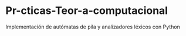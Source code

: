 # Pr-cticas-Teor-a-computacional
Implementación de autómatas de pila y analizadores léxicos con Python
